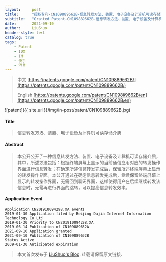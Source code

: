 ```yaml
---
layout:     post
title:      "授权专利-CN109889662B-信息转发方法、装置、电子设备及计算机可读存储介质"
subtitle:   "Granted Patent-CN109889662B-信息转发方法、装置、电子设备及计算机可读存储介质"
date:       2021-09-10
author:     LiuShuo
header-style: text
catalog: true
tags:
    - Patent
    - IDX
    - IM
    - 快手
    - 消息
---
```

> 中文 [https://patents.google.com/patent/CN109889662B/](https://patents.google.com/patent/CN109889662B/)
>
> English [https://patents.google.com/patent/CN109889662B/en](https://patents.google.com/patent/CN109889662B/en)

![patent]({{ site.url }}/img/in-post/patent/CN109889662B.jpg)
#### Title
> 信息转发方法、装置、电子设备及计算机可读存储介质













#### Abstract
> 本公开公开了一种信息转发方法、装置、电子设备及计算机可读存储介质，其中，所述方法包括：根据终端屏幕上显示的当前通信应用对应的转发操作界面进行信息转发；在确定所述信息转发完成后，保留所述终端屏幕上显示的转发操作界面。本公开通过在确定信息转发完成后，继续保留终端屏幕上显示的转发操作界面，无需回到聊天界面，这样使得用户在后续继续转发该信息时，无需再进行界面的跳转，可以提高信息转发效率。













#### Application Event
```
Application CN201910094298.XA events 
2019-01-30 Application filed by Beijing Dajia Internet Information Technology Co Ltd
2019-01-30 Priority to CN201910094298.XA
2019-06-14 Publication of CN109889662A
2021-09-10 Application granted
2021-09-10 Publication of CN109889662B
Status Active
2039-01-30 Anticipated expiration
```
> 本文首次发布于 [LiuShuo's Blog](https://liushuo.me), 
转载请保留原文链接.
